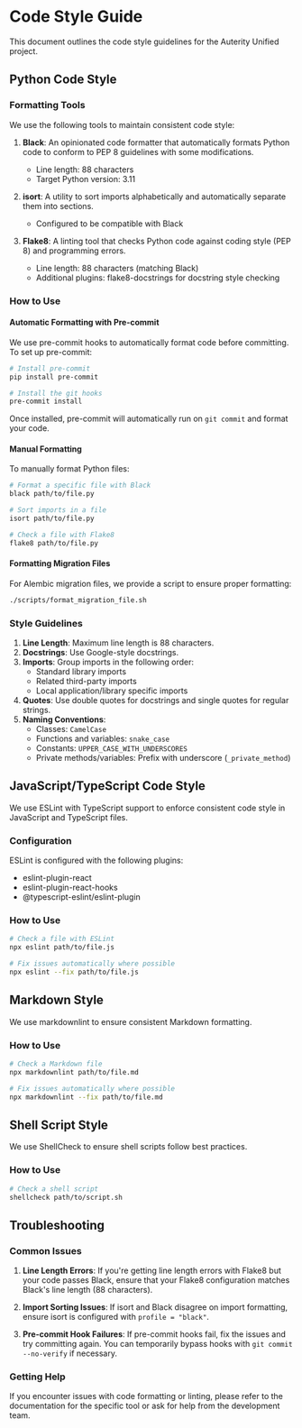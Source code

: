 # Code Style Guide

This document outlines the code style guidelines for the Auterity Unified project.

## Python Code Style

### Formatting Tools

We use the following tools to maintain consistent code style:

1. **Black**: An opinionated code formatter that automatically formats Python code to conform to PEP 8 guidelines with some modifications.
   - Line length: 88 characters
   - Target Python version: 3.11

2. **isort**: A utility to sort imports alphabetically and automatically separate them into sections.
   - Configured to be compatible with Black

3. **Flake8**: A linting tool that checks Python code against coding style (PEP 8) and programming errors.
   - Line length: 88 characters (matching Black)
   - Additional plugins: flake8-docstrings for docstring style checking

### How to Use

#### Automatic Formatting with Pre-commit

We use pre-commit hooks to automatically format code before committing. To set up pre-commit:

```bash
# Install pre-commit
pip install pre-commit

# Install the git hooks
pre-commit install
```

Once installed, pre-commit will automatically run on `git commit` and format your code.

#### Manual Formatting

To manually format Python files:

```bash
# Format a specific file with Black
black path/to/file.py

# Sort imports in a file
isort path/to/file.py

# Check a file with Flake8
flake8 path/to/file.py
```

#### Formatting Migration Files

For Alembic migration files, we provide a script to ensure proper formatting:

```bash
./scripts/format_migration_file.sh
```

### Style Guidelines

1. **Line Length**: Maximum line length is 88 characters.
2. **Docstrings**: Use Google-style docstrings.
3. **Imports**: Group imports in the following order:
   - Standard library imports
   - Related third-party imports
   - Local application/library specific imports
4. **Quotes**: Use double quotes for docstrings and single quotes for regular strings.
5. **Naming Conventions**:
   - Classes: `CamelCase`
   - Functions and variables: `snake_case`
   - Constants: `UPPER_CASE_WITH_UNDERSCORES`
   - Private methods/variables: Prefix with underscore (`_private_method`)

## JavaScript/TypeScript Code Style

We use ESLint with TypeScript support to enforce consistent code style in JavaScript and TypeScript files.

### Configuration

ESLint is configured with the following plugins:

- eslint-plugin-react
- eslint-plugin-react-hooks
- @typescript-eslint/eslint-plugin

### How to Use

```bash
# Check a file with ESLint
npx eslint path/to/file.js

# Fix issues automatically where possible
npx eslint --fix path/to/file.js
```

## Markdown Style

We use markdownlint to ensure consistent Markdown formatting.

### How to Use

```bash
# Check a Markdown file
npx markdownlint path/to/file.md

# Fix issues automatically where possible
npx markdownlint --fix path/to/file.md
```

## Shell Script Style

We use ShellCheck to ensure shell scripts follow best practices.

### How to Use

```bash
# Check a shell script
shellcheck path/to/script.sh
```

## Troubleshooting

### Common Issues

1. **Line Length Errors**: If you're getting line length errors with Flake8 but your code passes Black, ensure that your Flake8 configuration matches Black's line length (88 characters).

2. **Import Sorting Issues**: If isort and Black disagree on import formatting, ensure isort is configured with `profile = "black"`.

3. **Pre-commit Hook Failures**: If pre-commit hooks fail, fix the issues and try committing again. You can temporarily bypass hooks with `git commit --no-verify` if necessary.

### Getting Help

If you encounter issues with code formatting or linting, please refer to the documentation for the specific tool or ask for help from the development team.
